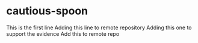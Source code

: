 # cautious-spoon
This is the first line
Adding this line to remote repository
Adding this one to support the evidence
Add this to remote repo